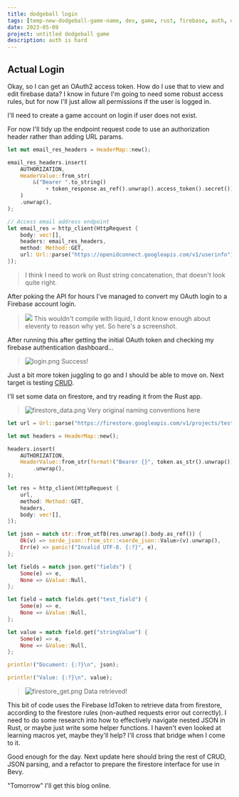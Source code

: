 ```yaml
---
title: dodgeball login
tags: [temp-new-dodgeball-game-name, dev, game, rust, firebase, auth, oauth2, firestore]
date: 2023-05-09
project: untitled dodgeball game
description: auth is hard
---
```


## Actual Login

Okay, so I can get an OAuth2 access token. How do I use that to view and edit firebase data?
I know in future I'm going to need some robust access rules, but for now I'll just allow all permissions if the user is logged in.

I'll need to create a game account on login if user does not exist.

For now I'll tidy up the endpoint request code to use an authorization header rather than adding URL params.

```rust
let mut email_res_headers = HeaderMap::new();

email_res_headers.insert(
    AUTHORIZATION,
    HeaderValue::from_str(
        &("Bearer ".to_string()
            + token_response.as_ref().unwrap().access_token().secret()),
    )
    .unwrap(),
);

// Access email address endpoint
let email_res = http_client(HttpRequest {
    body: vec![],
    headers: email_res_headers,
    method: Method::GET,
    url: Url::parse("https://openidconnect.googleapis.com/v1/userinfo").unwrap(),
});
```

> I think I need to work on Rust string concatenation, that doesn't look quite right.


After poking the API for hours I've managed to convert my OAuth login to a Firebase account login.

>![](/blog/img/dodgeball/nocompile.png)
> This wouldn't compile with liquid, I dont know enough about eleventy to reason why yet. So here's a screenshot.

After running this after getting the initial OAuth token and checking my firebase authentication dashboard...

>![login.png](/blog/img/dodgeball/login.png)
> Success!

Just a bit more token juggling to go and I should be able to move on. Next target is testing [CRUD](https://en.wikipedia.org/wiki/Create,_read,_update_and_delete).

I'll set some data on firestore, and try reading it from the Rust app.

>![firestore_data.png](/blog/img/dodgeball/firestore_data.png)
> Very original naming conventions here

```rust
let url = Url::parse("https://firestore.googleapis.com/v1/projects/test-auth-rs/databases/(default)/documents/test_collection/test_document").unwrap();

let mut headers = HeaderMap::new();

headers.insert(
    AUTHORIZATION,
    HeaderValue::from_str(format!("Bearer {}", token.as_str().unwrap()).as_str())
        .unwrap(),
);

let res = http_client(HttpRequest {
    url,
    method: Method::GET,
    headers,
    body: vec![],
});

let json = match str::from_utf8(res.unwrap().body.as_ref()) {
    Ok(v) => serde_json::from_str::<serde_json::Value>(v).unwrap(),
    Err(e) => panic!("Invalid UTF-8. {:?}", e),
};

let fields = match json.get("fields") {
    Some(e) => e,
    None => &Value::Null,
};

let field = match fields.get("test_field") {
    Some(e) => e,
    None => &Value::Null,
};

let value = match field.get("stringValue") {
    Some(e) => e,
    None => &Value::Null,
};

println!("Document: {:?}\n", json);

println!("Value: {:?}\n", value);
```

>![firestore_get.png](/blog/img/dodgeball/firestore_get.png)
> Data retrieved!

This bit of code uses the Firebase IdToken to retrieve data from firestore, according to the firestore rules (non-authed requests error out correctly). I need to do some research into how to effectively navigate nested JSON in Rust, or maybe just write some helper functions. I haven't even looked at learning macros yet, maybe they'll help? I'll cross that bridge when I come to it.

Good enough for the day. Next update here should bring the rest of CRUD, JSON parsing, and a refactor to prepare the firestore interface for use in Bevy.

"Tomorrow" I'll get this blog online.
